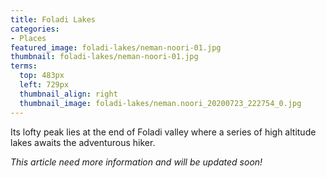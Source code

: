 ```yaml
---
title: Foladi Lakes
categories:
- Places
featured_image: foladi-lakes/neman-noori-01.jpg
thumbnail: foladi-lakes/neman-noori-01.jpg
terms:
  top: 483px
  left: 729px
  thumbnail_align: right
  thumbnail_image: foladi-lakes/neman.noori_20200723_222754_0.jpg
---
```

Its lofty peak lies at the end of Foladi valley where a series of high altitude lakes awaits the adventurous hiker.
<!-- more -->

*This article need more information and will be updated soon!*
